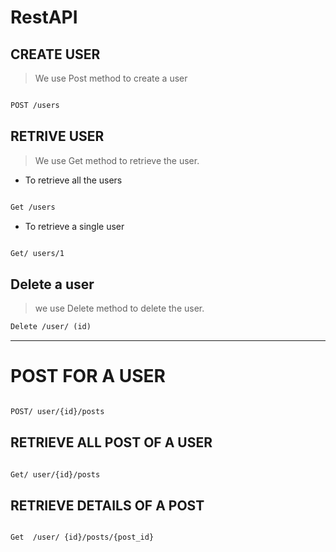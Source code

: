 # RestAPI

## CREATE USER

> We use Post method to create a user

```xml

POST /users

```

## RETRIVE USER

> We use Get method to retrieve the user.

- To retrieve all the users

```xml

Get /users

```

- To retrieve a single user

```xml

Get/ users/1

```

## Delete a user

> we use Delete method to delete the user.

```xml
Delete /user/ (id)

```

---

# POST FOR A USER

```xml

POST/ user/{id}/posts

```

## RETRIEVE ALL POST OF A USER

```xml

Get/ user/{id}/posts

```

## RETRIEVE DETAILS OF A POST

```xml

Get  /user/ {id}/posts/{post_id}

```









